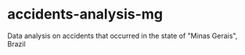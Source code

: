 # accidents-analysis-mg
Data analysis on accidents that occurred in the state of "Minas Gerais", Brazil
